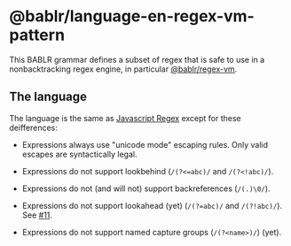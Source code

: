 # @bablr/language-en-regex-vm-pattern

This BABLR grammar defines a subset of regex that is safe to use in a nonbacktracking regex engine, in particular [@bablr/regex-vm](https://github.com/bablr-lang/regex-vm).

## The language

The language is the same as [Javascript Regex](https://developer.mozilla.org/en-US/docs/Web/JavaScript/Guide/Regular_Expressions) except for these deifferences:

- Expressions always use "unicode mode" escaping rules. Only valid escapes are syntactically legal.

- Expressions do not support lookbehind (`/(?<=abc)/` and `/(?<!abc)/`).

- Expressions do not (and will not) support backreferences (`/(.)\0/`).

- Expressions do not support lookahead (yet) (`/(?=abc)/` and `/(?!abc)/`). See [#11](https://github.com/iter-tools/regex/issues/11).

- Expressions do not support named capture groups (`/(?<name>)/`) (yet).
